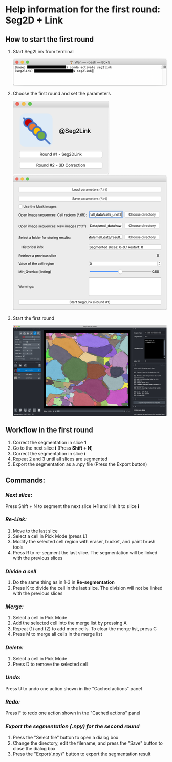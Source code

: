# Help information for the first round: Seg2D + Link

## How to start the first round
1. Start Seg2Link from terminal
   
   <img src="./pictures/start.png" width="600">
2. Choose the first round and set the parameters
   
   <img src="./pictures/select_round.png" width="300">
   
   <img src="./pictures/round1_set_para.png" width="500">
3. Start the first round
   
   <img src="./pictures/round1.png" width="600">
   
## Workflow in the first round
1. Correct the segmentation in slice **1**
2. Go to the next slice **i** (Press **Shift + N**)
3. Correct the segmentation in slice **i**
4. Repeat 2 and 3 until all slices are segmented
5. Export the segmentation as a .npy file (Press the Export button)

## Commands:
### *Next slice:*
Press Shift + N to segment the next slice **i+1** 
and link it to slice **i**

### *Re-Link:*
1. Move to the last slice
2. Select a cell in Pick Mode (press L)
3. Modify the selected cell region with eraser, bucket, and paint brush tools
4. Press R to re-segment the last slice. The segmentation will be linked with the previous slices

### *Divide a cell*
1. Do the same thing as in 1-3 in **Re-segmentation**
2. Press K to divide the cell in the last slice. The division will not be linked with the previous slices

### *Merge:*

1. Select a cell in Pick Mode
2. Add the selected cell into the merge list by pressing A
3. Repeat (1) and (2) to add more cells. To clear the merge list, press C
5. Press M to merge all cells in the merge list

### *Delete:*

1. Select a cell in Pick Mode
2. Press D to remove the selected cell

### *Undo:*
Press U to undo one action shown in the "Cached actions" panel

### *Redo:*
Press F to redo one action shown in the "Cached actions" panel 

### *Export the segmentation (.npy) for the second round*
1. Press the "Select file" button to open a dialog box
2. Change the directory, edit the filename, and press the "Save" button to close the dialog box
3. Press the "Export(.npy)" button to export the segmentation result


